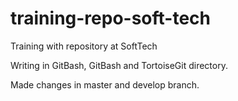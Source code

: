 # training-repo-soft-tech
Training with repository at SoftTech 

Writing in GitBash, GitBash and TortoiseGit directory.

Made changes in master and develop branch.


